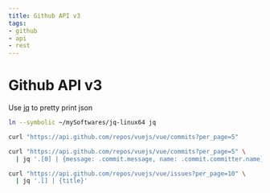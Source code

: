 ```yaml
---
title: Github API v3
tags:
- github
- api
- rest
---
```


# Github API v3

<TagLinks />

Use [jq](https://stedolan.github.io/jq/tutorial/) to pretty print json

```bash
ln --symbolic ~/mySoftwares/jq-linux64 jq
```

```bash
curl "https://api.github.com/repos/vuejs/vue/commits?per_page=5"

curl "https://api.github.com/repos/vuejs/vue/commits?per_page=5" \
  | jq '.[0] | {message: .commit.message, name: .commit.committer.name}'

curl "https://api.github.com/repos/vuejs/vue/issues?per_page=10" \
  | jq '.[] | {title}'
```

<Footer />
